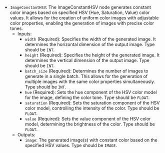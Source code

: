- `ImageConstantHSV`: The ImageConstantHSV node generates constant color images based on specified HSV (Hue, Saturation, Value) color values. It allows for the creation of uniform color images with adjustable color properties, enabling the generation of images with precise color tones.
    - Inputs:
        - `width` (Required): Specifies the width of the generated image. It determines the horizontal dimension of the output image. Type should be `INT`.
        - `height` (Required): Specifies the height of the generated image. It determines the vertical dimension of the output image. Type should be `INT`.
        - `batch_size` (Required): Determines the number of images to generate in a single batch. This allows for the generation of multiple images with the same color properties simultaneously. Type should be `INT`.
        - `hue` (Required): Sets the hue component of the HSV color model for the image, defining the color tone. Type should be `FLOAT`.
        - `saturation` (Required): Sets the saturation component of the HSV color model, controlling the intensity of the color. Type should be `FLOAT`.
        - `value` (Required): Sets the value component of the HSV color model, determining the brightness of the color. Type should be `FLOAT`.
    - Outputs:
        - `image`: The generated image(s) with constant color based on the specified HSV values. Type should be `IMAGE`.
